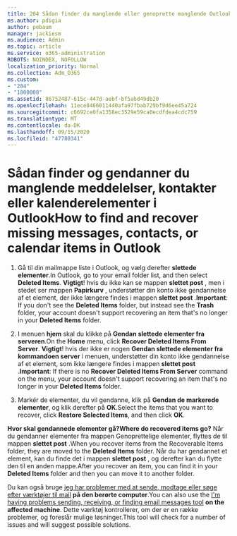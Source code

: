 ```yaml
---
title: 204 Sådan finder du manglende eller genoprette manglende Outlook-mail,-kalender eller-kontakter
ms.author: pdigia
author: pebaum
manager: jackiesm
ms.audience: Admin
ms.topic: article
ms.service: o365-administration
ROBOTS: NOINDEX, NOFOLLOW
localization_priority: Normal
ms.collection: Adm_O365
ms.custom:
- "204"
- "1800008"
ms.assetid: 86752487-615c-447d-aebf-bf5abd49db20
ms.openlocfilehash: 11ece8466011440afa97fbab729bf9d6ee45a724
ms.sourcegitcommit: c6692ce0fa1358ec3529e59ca0ecdfdea4cdc759
ms.translationtype: MT
ms.contentlocale: da-DK
ms.lasthandoff: 09/15/2020
ms.locfileid: "47780341"
---
```

# <a name="how-to-find-and-recover-missing-messages-contacts-or-calendar-items-in-outlook"></a><span data-ttu-id="3bb0a-102">Sådan finder og gendanner du manglende meddelelser, kontakter eller kalenderelementer i Outlook</span><span class="sxs-lookup"><span data-stu-id="3bb0a-102">How to find and recover missing messages, contacts, or calendar items in Outlook</span></span>

1. <span data-ttu-id="3bb0a-103">Gå til din mailmappe liste i Outlook, og vælg derefter **slettede elementer**.</span><span class="sxs-lookup"><span data-stu-id="3bb0a-103">In Outlook, go to your email folder list, and then select **Deleted Items**.</span></span> <span data-ttu-id="3bb0a-104">**Vigtigt**! hvis du ikke kan se mappen **slettet post** , men i stedet ser mappen **Papirkurv** , understøtter din konto ikke gendannelse af et element, der ikke længere findes i mappen **slettet post** .</span><span class="sxs-lookup"><span data-stu-id="3bb0a-104">**Important**: If you don't see the **Deleted Items** folder, but instead see the **Trash** folder, your account doesn't support recovering an item that's no longer in your **Deleted Items** folder.</span></span>

2. <span data-ttu-id="3bb0a-105">I menuen **hjem** skal du klikke på **Gendan slettede elementer fra serveren**.</span><span class="sxs-lookup"><span data-stu-id="3bb0a-105">On the **Home** menu, click **Recover Deleted Items From Server**.</span></span> <span data-ttu-id="3bb0a-106">**Vigtigt**! hvis der ikke er nogen **Gendan slettede elementer fra kommandoen server** i menuen, understøtter din konto ikke gendannelse af et element, som ikke længere findes i mappen **slettet post** .</span><span class="sxs-lookup"><span data-stu-id="3bb0a-106">**Important**: If there is no **Recover Deleted Items From Server** command on the menu, your account doesn't support recovering an item that's no longer in your **Deleted Items** folder.</span></span>

3. <span data-ttu-id="3bb0a-107">Markér de elementer, du vil gendanne, klik på **Gendan de markerede elementer**, og klik derefter på **OK**.</span><span class="sxs-lookup"><span data-stu-id="3bb0a-107">Select the items that you want to recover, click **Restore Selected Items**, and then click **OK**.</span></span>

<span data-ttu-id="3bb0a-108">**Hvor skal gendannede elementer gå?**</span><span class="sxs-lookup"><span data-stu-id="3bb0a-108">**Where do recovered items go?**</span></span> <span data-ttu-id="3bb0a-109">Når du gendanner elementer fra mappen Genoprettelige elementer, flyttes de til mappen **slettet post** .</span><span class="sxs-lookup"><span data-stu-id="3bb0a-109">When you recover items from the Recoverable Items folder, they are moved to the **Deleted Items** folder.</span></span> <span data-ttu-id="3bb0a-110">Når du har gendannet et element, kan du finde det i mappen **slettet post** , og derefter kan du flytte den til en anden mappe.</span><span class="sxs-lookup"><span data-stu-id="3bb0a-110">After you recover an item, you can find it in your **Deleted Items** folder and then you can move it to another folder.</span></span>

<span data-ttu-id="3bb0a-111">Du kan også bruge [jeg har problemer med at sende, modtage eller søge efter værktøjer til mail](https://aka.ms/SaRA-OutlookSendReceive) **på den berørte computer**.</span><span class="sxs-lookup"><span data-stu-id="3bb0a-111">You can also use the [I'm having problems sending, receiving, or finding email messages tool](https://aka.ms/SaRA-OutlookSendReceive) **on the affected machine**.</span></span> <span data-ttu-id="3bb0a-112">Dette værktøj kontrollerer, om der er en række problemer, og foreslår mulige løsninger.</span><span class="sxs-lookup"><span data-stu-id="3bb0a-112">This tool will check for a number of issues and will suggest possible solutions.</span></span>
